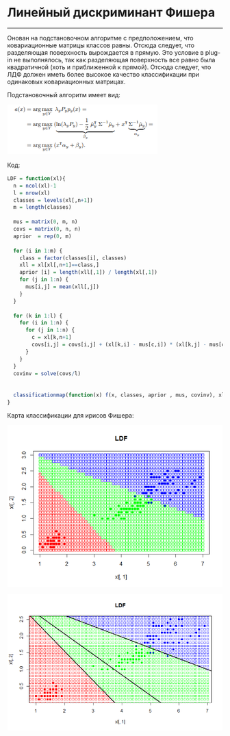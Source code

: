 # Линейный дискриминант Фишера

---

Онован на подстановочном алгоритме с предположением, что ковариационные матрицы классов равны. Отсюда следует, что разделяющая поверхность вырождается в прямую. Это условие в plug-in не выполнялось, так как разделяющая поверхность все равно была квадратичной (хоть и приближенной к прямой). Отсюда следует, что ЛДФ должен иметь более высокое качество классификации при одинаковых ковариационных матрицах.

Подстановочный алгоритм имеет вид:

![Ну нет ее и все! Отстань!](/LDF/ldff.PNG)


Код:

```R
LDF = function(xl){
  n = ncol(xl)-1
  l = nrow(xl)
  classes = levels(xl[,n+1])
  m = length(classes)
  
  mus = matrix(0, m, n)
  covs = matrix(0, n, n)
  aprior  = rep(0, m)
  
  for (i in 1:m) {
    class = factor(classes[i], classes)
    xll = xl[xl[,n+1]==class,]
    aprior [i] = length(xll[,1]) / length(xl[,1])
    for (j in 1:n) {
      mus[i,j] = mean(xll[,j])
    }
  }
  
  for (k in 1:l) {
    for (i in 1:n) {
      for (j in 1:n) {
        c = xl[k,n+1]
        covs[i,j] = covs[i,j] + (xl[k,i] - mus[c,i]) * (xl[k,j] - mus[c,j])
      }
    }
  }
  covinv = solve(covs/l)
  
  
  classificationmap(function(x) f(x, classes, aprior , mus, covinv), xl)
}
```
Карта классификации для ирисов Фишера:

![Ну нет ее и все! Отстань!](/LDF/ldf11.png)

![Ну нет ее и все! Отстань!](/LDF/LDFRP11.png)
